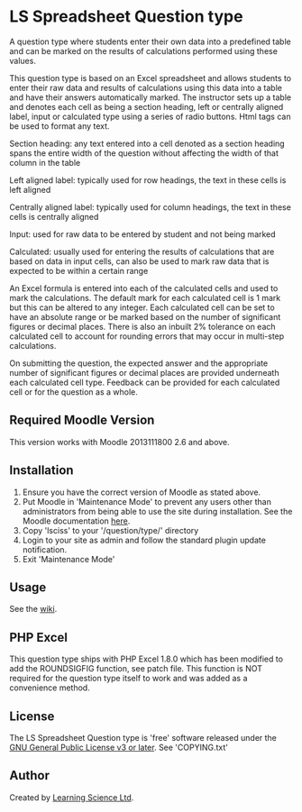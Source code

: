 # LS Spreadsheet Question type

A question type where students enter their own data into a predefined table and can be marked on the results of calculations performed using these values. 

This question type is based on an Excel spreadsheet and allows students to enter their raw data and results of calculations using this data into a table and have their answers automatically marked. The instructor sets up a table and denotes each cell as being a section heading, left or centrally aligned label, input or calculated type using a series of radio buttons. Html tags can be used to format any text.

Section heading: any text entered into a cell denoted as a section heading spans the entire width of the question without affecting the width of that column in the table

Left aligned label: typically used for row headings, the text in these cells is left aligned 

Centrally aligned label: typically used for column headings, the text in these cells is centrally aligned 

Input: used for raw data to be entered by student and not being marked

Calculated: usually used for entering the results of calculations that are based on data in input cells, can also be used to mark raw data that is expected to be within a certain range

An Excel formula is entered into each of the calculated cells and used to mark the calculations. The default mark for each calculated cell is 1 mark but this can be altered to any integer. Each calculated cell can be set to have an absolute range or be marked based on the number of significant figures or decimal places. There is also an inbuilt 2% tolerance on each calculated cell to account for rounding errors that may occur in multi-step calculations.

On submitting the question, the expected answer and the appropriate number of significant figures or decimal places are provided underneath each calculated cell type. Feedback can be provided for each calculated cell or for the question as a whole.


## Required Moodle Version
This version works with Moodle 2013111800 2.6 and above. 


## Installation
1. Ensure you have the correct version of Moodle as stated above. 
2. Put Moodle in 'Maintenance Mode' to prevent any users other than administrators from being able to use the site during installation. See the Moodle documentation [here](http://docs.moodle.org/en/admin/setting/maintenancemode).
3. Copy 'lsciss' to your '<moodle-root>/question/type/' directory
4. Login to your site as admin and follow the standard plugin update notification.
5. Exit 'Maintenance Mode'

## Usage
See the [wiki](https://github.com/LearningScience/moodle-qtype_lsciss/wiki).

## PHP Excel

This question type ships with PHP Excel 1.8.0 which has been modified to add the ROUNDSIGFIG function, see patch file.  This function is NOT required for the question type itself to work and was added as a convenience method.


## License

The LS Spreadsheet Question type is 'free' software released under the [GNU General Public License v3 or later](http://www.gnu.org/copyleft/gpl.html). See 'COPYING.txt'


## Author

Created by [Learning Science Ltd](https://learnsci.co.uk).